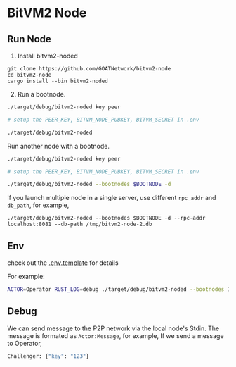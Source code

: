 # BitVM2 Node

## Run Node

1. Install bitvm2-noded

```aiignore
git clone https://github.com/GOATNetwork/bitvm2-node
cd bitvm2-node
cargo install --bin bitvm2-noded
```

2. Run a bootnode.
```bash
./target/debug/bitvm2-noded key peer

# setup the PEER_KEY, BITVM_NODE_PUBKEY, BITVM_SECRET in .env

./target/debug/bitvm2-noded 
```

Run another node with a bootnode.
```bash
./target/debug/bitvm2-noded key peer

# setup the PEER_KEY, BITVM_NODE_PUBKEY, BITVM_SECRET in .env

./target/debug/bitvm2-noded --bootnodes $BOOTNODE -d
```

if you launch multiple node in a single server, use different `rpc_addr` and `db_path`, for example,

```
./target/debug/bitvm2-noded --bootnodes $BOOTNODE -d --rpc-addr localhost:8081 --db-path /tmp/bitvm2-node-2.db
```

## Env

check out the [.env.template](../.env.template) for details

For example:

```bash
ACTOR=Operator RUST_LOG=debug ./target/debug/bitvm2-noded --bootnodes 12D3KooWKqq1xos6tEAm8tzmMchzSdJzmaf4qaXf5fFmgQuTLA76 -d --rpc-addr localhost:8081 --db-path /tmp/bitvm2-node.db2
```

## Debug

We can send message to the P2P network via the local node's Stdin. The message is formated as `Actor:Message`, for example, If we send a message to Operator,

```bash
Challenger: {"key": "123"}
```
